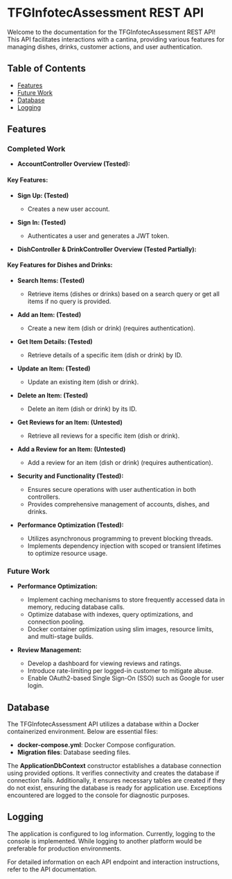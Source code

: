 # TFGInfotecAssessment REST API

Welcome to the documentation for the TFGInfotecAssessment REST API! This API facilitates interactions with a cantina, providing various features for managing dishes, drinks, customer actions, and user authentication.

## Table of Contents

- [Features](#features)
- [Future Work](#future-work)
- [Database](#database)
- [Logging](#logging)

## Features

### Completed Work

- **AccountController Overview (Tested):**

#### Key Features:
  - **Sign Up: (Tested)**
    - Creates a new user account.
  
  - **Sign In: (Tested)**
    - Authenticates a user and generates a JWT token.

- **DishController & DrinkController Overview (Tested Partially):**

#### Key Features for Dishes and Drinks:
  - **Search Items: (Tested)**
    - Retrieve items (dishes or drinks) based on a search query or get all items if no query is provided.
  - **Add an Item: (Tested)**
    - Create a new item (dish or drink) (requires authentication).
  - **Get Item Details: (Tested)**
    - Retrieve details of a specific item (dish or drink) by ID.
  - **Update an Item: (Tested)**
    - Update an existing item (dish or drink).
  - **Delete an Item: (Tested)**
    - Delete an item (dish or drink) by its ID.
  - **Get Reviews for an Item: (Untested)**
    - Retrieve all reviews for a specific item (dish or drink).
  - **Add a Review for an Item: (Untested)**
    - Add a review for an item (dish or drink) (requires authentication).

- **Security and Functionality (Tested):**
  - Ensures secure operations with user authentication in both controllers.
  - Provides comprehensive management of accounts, dishes, and drinks.

- **Performance Optimization (Tested):**
  - Utilizes asynchronous programming to prevent blocking threads.
  - Implements dependency injection with scoped or transient lifetimes to optimize resource usage.

### Future Work

- **Performance Optimization:**
  - Implement caching mechanisms to store frequently accessed data in memory, reducing database calls.
  - Optimize database with indexes, query optimizations, and connection pooling.
  - Docker container optimization using slim images, resource limits, and multi-stage builds.

- **Review Management:**
  - Develop a dashboard for viewing reviews and ratings.
  - Introduce rate-limiting per logged-in customer to mitigate abuse.
  - Enable OAuth2-based Single Sign-On (SSO) such as Google for user login.

## Database

The TFGInfotecAssessment API utilizes a database within a Docker containerized environment. Below are essential files:

- **docker-compose.yml**: Docker Compose configuration.
- **Migration files**: Database seeding files.

The **ApplicationDbContext** constructor establishes a database connection using provided options. It verifies connectivity and creates the database if connection fails. Additionally, it ensures necessary tables are created if they do not exist, ensuring the database is ready for application use. Exceptions encountered are logged to the console for diagnostic purposes.

## Logging

The application is configured to log information. Currently, logging to the console is implemented. While logging to another platform would be preferable for production environments.

For detailed information on each API endpoint and interaction instructions, refer to the API documentation.
